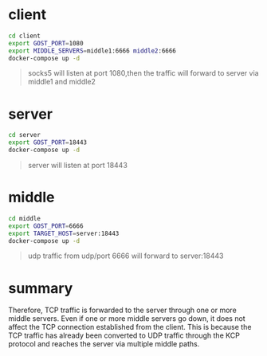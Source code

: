 # client
```bash
cd client
export GOST_PORT=1080
export MIDDLE_SERVERS=middle1:6666 middle2:6666
docker-compose up -d
```
> socks5 will listen at port 1080,then the traffic will forward to server via middle1 and middle2


# server
```bash
cd server
export GOST_PORT=18443
docker-compose up -d
```
> server will listen at port 18443

# middle
```bash
cd middle
export GOST_PORT=6666
export TARGET_HOST=server:18443
docker-compose up -d
```
> udp traffic from udp/port 6666 will forward to server:18443


# summary
Therefore, TCP traffic is forwarded to the server through one or more middle servers. Even if one or more middle servers go down, it does not affect the TCP connection established from the client. This is because the TCP traffic has already been converted to UDP traffic through the KCP protocol and reaches the server via multiple middle paths.
